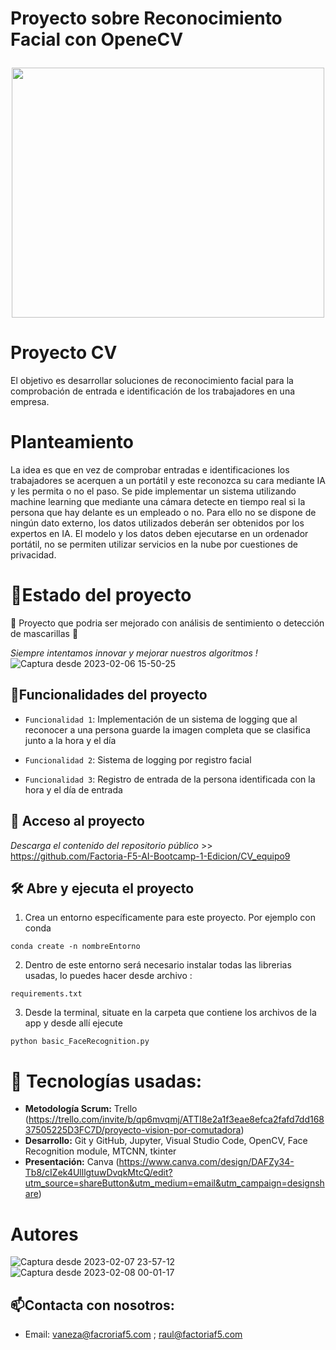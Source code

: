 <h1 align="center">
  <p align="left">Proyecto sobre Reconocimiento Facial con OpeneCV</p>
  <img align="center" width="500" height="400" src="https://preview.redd.it/92we6q514qx61.jpg?width=5334&format=pjpg&auto=webp&v=enabled&s=e7850668255c3dd5298e2a1dc427d6bf94fc4543">
</h1>

# Proyecto CV

El objetivo es desarrollar soluciones de reconocimiento facial para la comprobación de entrada e identificación de los trabajadores en una empresa.

# Planteamiento

La idea es que en vez de comprobar entradas e identificaciones los trabajadores se acerquen a un portátil y este reconozca su cara mediante IA y les permita o no el paso. Se pide implementar un sistema utilizando machine learning que mediante una cámara detecte en tiempo real si la persona que hay delante es un empleado o no. Para ello no se dispone de ningún dato externo, los datos utilizados deberán ser obtenidos por los expertos en IA. El modelo y los datos deben ejecutarse en un ordenador portátil, no se permiten utilizar servicios en la nube por cuestiones de privacidad.

# :mechanical_arm:Estado del proyecto
:construction: Proyecto que podria ser mejorado con análisis de sentimiento o detección de mascarillas :construction:

*Siempre intentamos innovar y mejorar nuestros algoritmos !*
![Captura desde 2023-02-06 15-50-25](https://user-images.githubusercontent.com/109469745/217253461-8e1379e4-dfcc-4722-9759-48b7e079c744.png)

## :hammer:Funcionalidades del proyecto

- `Funcionalidad 1`: Implementación de un sistema de logging que al reconocer a una persona guarde la imagen completa que se clasifica junto a la hora y el día
- `Funcionalidad 2`: Sistema de logging por registro facial

- `Funcionalidad 3`: Registro de entrada de la persona identificada con la hora y el día de entrada

## 📁 Acceso al proyecto

*Descarga el contenido del repositorio público* >> https://github.com/Factoria-F5-AI-Bootcamp-1-Edicion/CV_equipo9

## 🛠️ Abre y ejecuta el proyecto

1. Crea un entorno específicamente para este proyecto. Por ejemplo con conda 
```
conda create -n nombreEntorno
```
2. Dentro de este entorno será necesario instalar todas las librerias usadas, lo puedes hacer desde archivo :
```
requirements.txt
```
3. Desde la terminal, situate en la carpeta que contiene los archivos de la app y desde allí ejecute
```
python basic_FaceRecognition.py
```

# :wrench: Tecnologías usadas:

   - **Metodología Scrum:** Trello (https://trello.com/invite/b/qp6mvqmj/ATTI8e2a1f3eae8efca2fafd7dd16837505225D3FC7D/proyecto-vision-por-comutadora)
   - **Desarrollo:** Git y GitHub, Jupyter, Visual Studio Code, OpenCV, Face Recognition module, MTCNN, tkinter
   - **Presentación:** Canva (https://www.canva.com/design/DAFZy34-Tb8/cIZek4UlllgtuwDvqkMtcQ/edit?utm_source=shareButton&utm_medium=email&utm_campaign=designshare) 
# Autores

![Captura desde 2023-02-07 23-57-12](https://user-images.githubusercontent.com/109469745/217386002-4011ea99-1981-4205-bbf4-c9f554ce37a6.png)
![Captura desde 2023-02-08 00-01-17](https://user-images.githubusercontent.com/109469745/217386461-d6382d1e-8e12-4de1-ae2b-7ba8eb4a4683.png)



## :mailbox:Contacta con nosotros:

- Email: vaneza@facroriaf5.com ; 
         raul@factoriaf5.com


